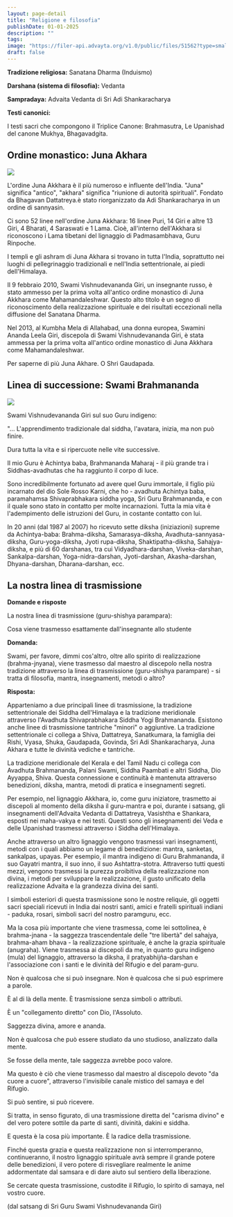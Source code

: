 ```yaml
---
layout: page-detail
title: "Religione e filosofia"
publishDate: 01-01-2025
description: ""
tags:
image: "https://filer-api.advayta.org/v1.0/public/files/51562?type=small"
draft: false
---
```


  
**Tradizione religiosa:** Sanatana Dharma (Induismo)

**Darshana (sistema di filosofia):** Vedanta

**Sampradaya:** Advaita Vedanta di Sri Adi Shankaracharya

**Testi canonici:** 

 I testi sacri che compongono il Triplice Canone: Brahmasutra, Le Upanishad del canone Mukhya, Bhagavadgita.
  
  
## Ordine monastico: Juna Akhara
![](https://filer-api.advayta.org/v1.0/public/files/51562?size=medium) 

  
 L'ordine Juna Akkhara è il più numeroso e influente dell'India. "Juna" significa "antico", "akhara" significa "riunione di autorità spirituali". Fondato da Bhagavan Dattatreya.è stato riorganizzato da Adi Shankaracharya in un ordine di sannyasin.

 Ci sono 52 linee nell'ordine Juna Akkhara: 16 linee Puri, 14 Giri e altre 13 Giri, 4 Bharati, 4 Saraswati e 1 Lama. Cioè, all'interno dell'Akkhara si riconoscono i Lama tibetani del lignaggio di Padmasambhava, Guru Rinpoche.

 I templi e gli ashram di Juna Akhara si trovano in tutta l'India, soprattutto nei luoghi di pellegrinaggio tradizionali e nell'India settentrionale, ai piedi dell'Himalaya.

 Il 9 febbraio 2010, Swami Vishnudevananda Giri, un insegnante russo, è stato ammesso per la prima volta all'antico ordine monastico di Juna Akkhara come Mahamandaleshwar. Questo alto titolo è un segno di riconoscimento della realizzazione spirituale e dei risultati eccezionali nella diffusione del Sanatana Dharma.

 Nel 2013, al Kumbha Mela di Allahabad, una donna europea, Swamini Ananda Leela Giri, discepola di Swami Vishnudevananda Giri, è stata ammessa per la prima volta all'antico ordine monastico di Juna Akkhara come Mahamandaleshwar.

 Per saperne di più Juna Akhare. О Shri Gaudapada.

##   
## Linea di successione: Swami Brahmananda
![](https://filer-api.advayta.org/v1.0/public/files/51569?size=medium) 

 Swami Vishnudevananda Giri sul suo Guru indigeno:

 "... L'apprendimento tradizionale dal siddha, l'avatara, inizia, ma non può finire.

 Dura tutta la vita e si ripercuote nelle vite successive.

 Il mio Guru è Achintya baba, Brahmananda Maharaj - il più grande tra i Siddhas-avadhutas che ha raggiunto il corpo di luce.

 Sono incredibilmente fortunato ad avere quel Guru immortale, il figlio più incarnato del dio Sole Rosso Karni, che ho - avadhuta Achintya baba, paramahamsa Shivaprabhakara siddha yoga, Sri Guru Brahmananda, e con il quale sono stato in contatto per molte incarnazioni. Tutta la mia vita è l'adempimento delle istruzioni del Guru, in costante contatto con lui.

 In 20 anni (dal 1987 al 2007) ho ricevuto sette diksha (iniziazioni) supreme da Achintya-baba: Brahma-diksha, Samarasya-diksha, Avadhuta-sannyasa-diksha, Guru-yoga-diksha, Jyoti rupa-diksha, Shaktipatha-diksha, Sahajya-diksha, e più di 60 darshanas, tra cui Vidyadhara-darshan, Viveka-darshan, Sankalpa-darshan, Yoga-nidra-darshan, Jyoti-darshan, Akasha-darshan, Dhyana-darshan, Dharana-darshan, ecc.

  
## La nostra linea di trasmissione
**Domande e risposte** 

 La nostra linea di trasmissione (guru-shishya parampara):

 Cosa viene trasmesso esattamente dall'insegnante allo studente

**Domanda:** 

 Swami, per favore, dimmi cos'altro, oltre allo spirito di realizzazione (brahma-jnyana), viene trasmesso dal maestro al discepolo nella nostra tradizione attraverso la linea di trasmissione (guru-shishya parampare) - si tratta di filosofia, mantra, insegnamenti, metodi o altro?

**Risposta:** 

 Apparteniamo a due principali linee di trasmissione, la tradizione settentrionale dei Siddha dell'Himalaya e la tradizione meridionale attraverso l'Avadhuta Shivaprabhakara Siddha Yogi Brahmananda. Esistono anche linee di trasmissione tantriche "minori" o aggiuntive. La tradizione settentrionale ci collega a Shiva, Dattatreya, Sanatkumara, la famiglia dei Rishi, Vyasa, Shuka, Gaudapada, Govinda, Sri Adi Shankaracharya, Juna Akhara e tutte le divinità vediche e tantriche.

 La tradizione meridionale del Kerala e del Tamil Nadu ci collega con Avadhuta Brahmananda, Palani Swami, Siddha Paambati e altri Siddha, Dio Ayyappa, Shiva. Questa connessione e continuità è mantenuta attraverso benedizioni, diksha, mantra, metodi di pratica e insegnamenti segreti.

 Per esempio, nel lignaggio Akkhara, io, come guru iniziatore, trasmetto ai discepoli al momento della diksha il guru-mantra e poi, durante i satsang, gli insegnamenti dell'Advaita Vedanta di Dattatreya, Vasishtha e Shankara, esposti nei maha-vakya e nei testi. Questi sono gli insegnamenti dei Veda e delle Upanishad trasmessi attraverso i Siddha dell'Himalaya.

 Anche attraverso un altro lignaggio vengono trasmessi vari insegnamenti, metodi con i quali abbiamo un legame di benedizione: mantra, sanketas, sankalpas, upayas. Per esempio, il mantra indigeno di Guru Brahmananda, il suo Gayatri mantra, il suo inno, il suo Ashtattra-stotra. Attraverso tutti questi mezzi, vengono trasmessi la purezza proibitiva della realizzazione non divina, i metodi per sviluppare la realizzazione, il gusto unificato della realizzazione Advaita e la grandezza divina dei santi.

 I simboli esteriori di questa trasmissione sono le nostre reliquie, gli oggetti sacri speciali ricevuti in India dai nostri santi, amici e fratelli spirituali indiani - paduka, rosari, simboli sacri del nostro paramguru, ecc.

 Ma la cosa più importante che viene trasmessa, come lei sottolinea, è brahma-jnana - la saggezza trascendentale delle "tre libertà" del sahajya, brahma-aham bhava - la realizzazione spirituale, è anche la grazia spirituale (anugraha). Viene trasmessa ai discepoli da me, in quanto guru indigeno (mula) del lignaggio, attraverso la diksha, il pratyabhijña-darshan e l'associazione con i santi e le divinità del Rifugio e del param-guru.

 Non è qualcosa che si può insegnare. Non è qualcosa che si può esprimere a parole.

 È al di là della mente. È trasmissione senza simboli o attributi.

 È un "collegamento diretto" con Dio, l'Assoluto.

 Saggezza divina, amore e ananda.

 Non è qualcosa che può essere studiato da uno studioso, analizzato dalla mente.

 Se fosse della mente, tale saggezza avrebbe poco valore.

 Ma questo è ciò che viene trasmesso dal maestro al discepolo devoto "da cuore a cuore", attraverso l'invisibile canale mistico del samaya e del Rifugio.

 Si può sentire, si può ricevere.

 Si tratta, in senso figurato, di una trasmissione diretta del "carisma divino" e del vero potere sottile da parte di santi, divinità, dakini e siddha.

 E questa è la cosa più importante. È la radice della trasmissione.

 Finché questa grazia e questa realizzazione non si interromperanno, continueranno, il nostro lignaggio spirituale avrà sempre il grande potere delle benedizioni, il vero potere di risvegliare realmente le anime addormentate dal samsara e di dare aiuto sul sentiero della liberazione.

 Se cercate questa trasmissione, custodite il Rifugio, lo spirito di samaya, nel vostro cuore.

 (dal satsang di Sri Guru Swami Vishnudevananda Giri)
  
  
